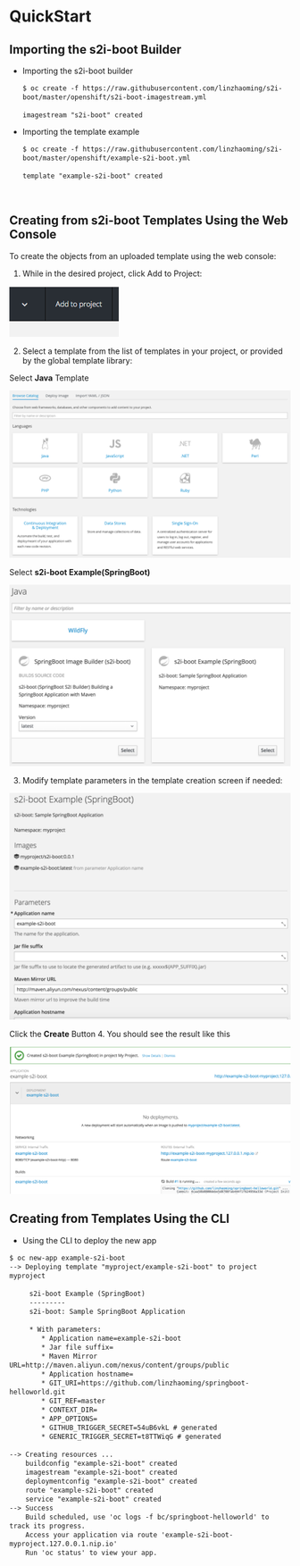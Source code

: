 # QuickStart

## Importing the s2i-boot Builder

- Importing the s2i-boot builder

  ```
  $ oc create -f https://raw.githubusercontent.com/linzhaoming/s2i-boot/master/openshift/s2i-boot-imagestream.yml

  imagestream "s2i-boot" created
  ```

- Importing the template example

  ```
  $ oc create -f https://raw.githubusercontent.com/linzhaoming/s2i-boot/master/openshift/example-s2i-boot.yml

  template "example-s2i-boot" created
  ```

  ​

## Creating from **s2i-boot** Templates Using the Web Console

To create the objects from an uploaded template using the web console:

1. While in the desired project, click Add to Project:

![Add](images/addToProject.png)

2. Select a template from the list of templates in your project, or provided by the global template library:

Select **Java** Template

![Select](images/select.png)

Select **s2i-boot Example(SpringBoot)**

![SelectTemplate](images/selectTemplate.png)

3. Modify template parameters in the template creation screen if needed:

![New App](images/new-app.png)

Click  the  **Create** Button 
4. You should see the result like this

![Result](images/result.png)

## Creating from Templates Using the CLI

- Using the CLI to deploy the new app

```
$ oc new-app example-s2i-boot
--> Deploying template "myproject/example-s2i-boot" to project myproject

     s2i-boot Example (SpringBoot)
     ---------
     s2i-boot: Sample SpringBoot Application

     * With parameters:
        * Application name=example-s2i-boot
        * Jar file suffix=
        * Maven Mirror URL=http://maven.aliyun.com/nexus/content/groups/public
        * Application hostname=
        * GIT_URI=https://github.com/linzhaoming/springboot-helloworld.git
        * GIT_REF=master
        * CONTEXT_DIR=
        * APP_OPTIONS=
        * GITHUB_TRIGGER_SECRET=54uB6vkL # generated
        * GENERIC_TRIGGER_SECRET=t8TTWiqG # generated

--> Creating resources ...
    buildconfig "example-s2i-boot" created
    imagestream "example-s2i-boot" created
    deploymentconfig "example-s2i-boot" created
    route "example-s2i-boot" created
    service "example-s2i-boot" created
--> Success
    Build scheduled, use 'oc logs -f bc/springboot-helloworld' to track its progress.
    Access your application via route 'example-s2i-boot-myproject.127.0.0.1.nip.io' 
    Run 'oc status' to view your app.
```

